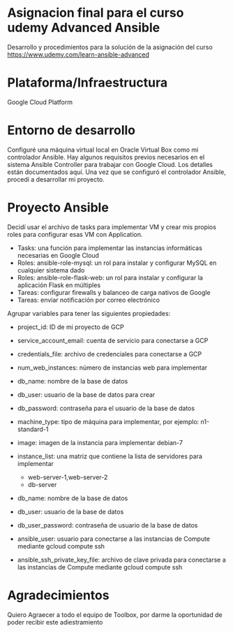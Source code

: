 # Asignacion final para el curso udemy Advanced Ansible
Desarrollo y procedimientos para la solución de la asignación del curso https://www.udemy.com/learn-ansible-advanced

# Plataforma/Infraestructura
Google Cloud Platform

# Entorno de desarrollo
Configuré una máquina virtual local en Oracle Virtual Box como mi controlador Ansible. Hay algunos requisitos previos necesarios en el sistema Ansible Controller para trabajar con Google Cloud. Los detalles están documentados aquí. Una vez que se configuró el controlador Ansible, procedí a desarrollar mi proyecto.

# Proyecto Ansible
Decidí usar el archivo de tasks para implementar VM y crear mis propios roles para configurar esas VM con Application.

- Tasks: una función para implementar las instancias informáticas necesarias en Google Cloud
- Roles: ansible-role-mysql: un rol para instalar y configurar MySQL en cualquier sistema dado
- Roles: ansible-role-flask-web: un rol para instalar y configurar la aplicación Flask en múltiples
- Tareas: configurar firewalls y balanceo de carga nativos de Google
- Tareas: enviar notificación por correo electrónico

Agrupar variables para tener las siguientes propiedades:

- project_id: ID de mi proyecto de GCP

- service_account_email: cuenta de servicio para conectarse a GCP

- credentials_file: archivo de credenciales para conectarse a GCP

- num_web_instances: número de instancias web para implementar

- db_name: nombre de la base de datos

- db_user: usuario de la base de datos para crear

- db_password: contraseña para el usuario de la base de datos

- machine_type: tipo de máquina para implementar, por ejemplo: n1-standard-1

- image: imagen de la instancia para implementar debian-7

- instance_list: una matriz que contiene la lista de servidores para implementar

   - web-server-1,web-server-2
   - db-server
   
- db_name: nombre de la base de datos

- db_user: usuario de la base de datos

- db_user_password: contraseña de usuario de la base de datos

- ansible_user: usuario para conectarse a las instancias de Compute mediante gcloud compute ssh

- ansible_ssh_private_key_file: archivo de clave privada para conectarse a las instancias de Compute mediante gcloud compute ssh

# Agradecimientos

Quiero Agraecer a todo el equipo de Toolbox, por darme la oportunidad de poder recibir este adiestramiento 
